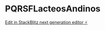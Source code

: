 # PQRSFLacteosAndinos

[Edit in StackBlitz next generation editor ⚡️](https://stackblitz.com/~/github.com/MateoGit1/PQRSFLacteosAndinos)